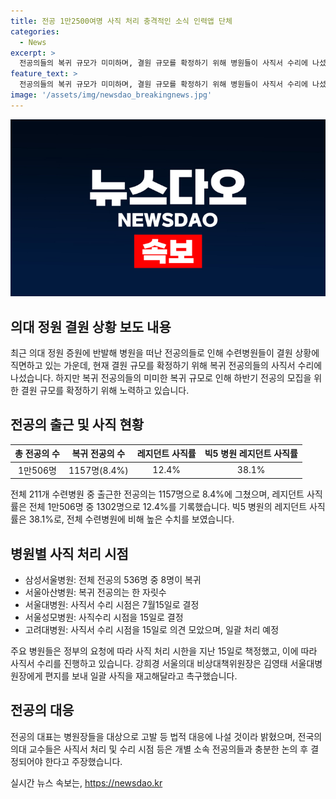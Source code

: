 ```yaml
---
title: 전공 1만2500여명 사직 처리 충격적인 소식 인력앱 단체
categories:
  - News
excerpt: >
  전공의들의 복귀 규모가 미미하며, 결원 규모를 확정하기 위해 병원들이 사직서 수리에 나섰다. 출근자는 8.4%에 그쳤고, 레지던트 사직률은 12.4%로 기록되었다. 대다수의 병원에서 사직 처리 시한은 정부가 정한 15일로 잡혀있고, 일부는 7월15일이나 2월29일을 고려하고 있다. 전공의 대표는 병원장들을 고발할 예정이며, 내부에서는 일괄 사직서 수리에 반발이 이어지고 있다. 전국의 의대 교수들도 소속 전공의들과 충분한 논의 후 결정되어야 한다고 주장했다.
feature_text: >
  전공의들의 복귀 규모가 미미하며, 결원 규모를 확정하기 위해 병원들이 사직서 수리에 나섰다. 출근자는 8.4%에 그쳤고, 레지던트 사직률은 12.4%로 기록되었다. 대다수의 병원에서 사직 처리 시한은 정부가 정한 15일로 잡혀있고, 일부는 7월15일이나 2월29일을 고려하고 있다. 전공의 대표는 병원장들을 고발할 예정이며, 내부에서는 일괄 사직서 수리에 반발이 이어지고 있다. 전국의 의대 교수들도 소속 전공의들과 충분한 논의 후 결정되어야 한다고 주장했다.
image: '/assets/img/newsdao_breakingnews.jpg'
---
```


<p><img src="/assets/img/newsdao_breakingnews.jpg" alt="koreaapp 속보" /></p>

<h2 data-ke-size="size26">의대 정원 결원 상황 보도 내용</h2>

<p data-ke-size="size16">최근 의대 정원 증원에 반발해 병원을 떠난 전공의들로 인해 수련병원들이 결원 상황에 직면하고 있는 가운데, 현재 결원 규모를 확정하기 위해 복귀 전공의들의 사직서 수리에 나섰습니다. 하지만 복귀 전공의들의 미미한 복귀 규모로 인해 하반기 전공의 모집을 위한 결원 규모를 확정하기 위해 노력하고 있습니다.</p>

<h2 data-ke-size="size26">전공의 출근 및 사직 현황</h2>

<table>
    <thead>
        <tr>
            <th style="text-align: center;">총 전공의 수</th>
            <th style="text-align: center;">복귀 전공의 수</th>
            <th style="text-align: center;">레지던트 사직률</th>
            <th style="text-align: center;">빅5 병원 레지던트 사직률</th>
        </tr>
    </thead>
    <tbody>
        <tr>
            <td style="text-align: center;">1만506명</td>
            <td style="text-align: center;">1157명(8.4%)</td>
            <td style="text-align: center;">12.4%</td>
            <td style="text-align: center;">38.1%</td>
        </tr>
    </tbody>
</table>

<p data-ke-size="size16">전체 211개 수련병원 중 출근한 전공의는 1157명으로 8.4%에 그쳤으며, 레지던트 사직률은 전체 1만506명 중 1302명으로 12.4%를 기록했습니다. 빅5 병원의 레지던트 사직률은 38.1%로, 전체 수련병원에 비해 높은 수치를 보였습니다.</p>

<h2 data-ke-size="size26">병원별 사직 처리 시점</h2>

<ul>
    <li>삼성서울병원: 전체 전공의 536명 중 8명이 복귀</li>
    <li>서울아산병원: 복귀 전공의는 한 자릿수</li>
    <li>서울대병원: 사직서 수리 시점은 7월15일로 결정</li>
    <li>서울성모병원: 사직수리 시점을 15일로 결정</li>
    <li>고려대병원: 사직서 수리 시점을 15일로 의견 모았으며, 일괄 처리 예정</li>
</ul>

<p data-ke-size="size16">주요 병원들은 정부의 요청에 따라 사직 처리 시한을 지난 15일로 책정했고, 이에 따라 사직서 수리를 진행하고 있습니다. 강희경 서울의대 비상대책위원장은 김영태 서울대병원장에게 편지를 보내 일괄 사직을 재고해달라고 촉구했습니다.</p>

<h2 data-ke-size="size26">전공의 대응</h2>

<p data-ke-size="size16">전공의 대표는 병원장들을 대상으로 고발 등 법적 대응에 나설 것이라 밝혔으며, 전국의 의대 교수들은 사직서 처리 및 수리 시점 등은 개별 소속 전공의들과 충분한 논의 후 결정되어야 한다고 주장했습니다.</p>
실시간 뉴스 속보는, <a href="https://newsdao.kr" rel="dofollow">https://newsdao.kr</a>


